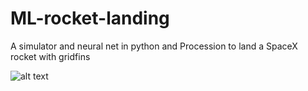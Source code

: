 # ML-rocket-landing
A simulator and neural net in python and Procession to land a SpaceX rocket with gridfins

![alt text]()
